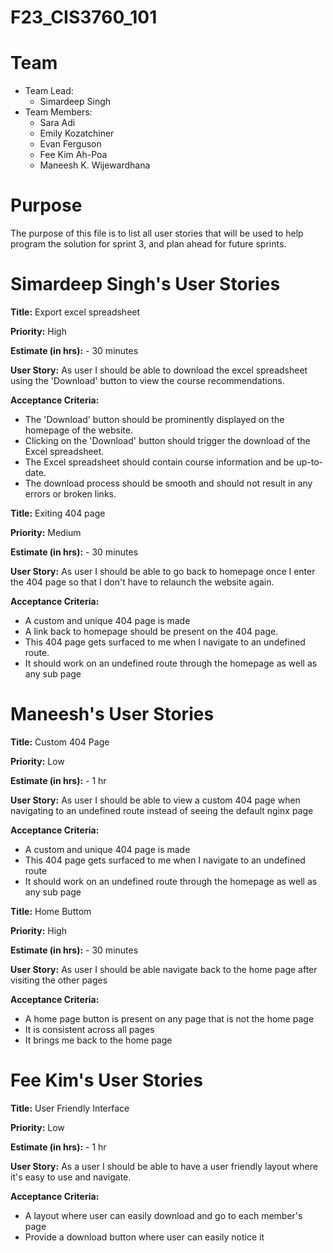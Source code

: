 # F23_CIS3760_101

# Team

-   Team Lead:
    -   Simardeep Singh
-   Team Members:
    -   Sara Adi
    -   Emily Kozatchiner
    -   Evan Ferguson
    -   Fee Kim Ah-Poa
    -   Maneesh K. Wijewardhana


# Purpose

The purpose of this file is to list all user stories that will be used to help program the solution for sprint 3, and plan ahead for future sprints.

# Simardeep Singh's User Stories

**Title:** Export excel spreadsheet

**Priority:** High

**Estimate (in hrs):** - 30 minutes

**User Story:** As user I should be able to download the excel spreadsheet using the 'Download' button to view the course recommendations.

**Acceptance Criteria:**
- The 'Download' button should be prominently displayed on the homepage of the website.
- Clicking on the 'Download' button should trigger the download of the Excel spreadsheet.
- The Excel spreadsheet should contain course information and be up-to-date.
- The download process should be smooth and should not result in any errors or broken links.

**Title:** Exiting 404 page 

**Priority:** Medium

**Estimate (in hrs):** - 30 minutes

**User Story:** As user I should be able to go back to homepage once I enter the 404 page so that I don't have to relaunch the website again.

**Acceptance Criteria:**
- A custom and unique 404 page is made
- A link back to homepage should be present on the 404 page.
- This 404 page gets surfaced to me when I navigate to an undefined route.
- It should work on an undefined route through the homepage as well as any sub page

# Maneesh's User Stories

**Title:** Custom 404 Page 

**Priority:** Low

**Estimate (in hrs):** - 1 hr

**User Story:** As user I should be able to view a custom 404 page when navigating to an undefined route instead of seeing the default nginx page

**Acceptance Criteria:**
- A custom and unique 404 page is made
- This 404 page gets surfaced to me when I navigate to an undefined route
- It should work on an undefined route through the homepage as well as any sub page

**Title:** Home Buttom

**Priority:** High

**Estimate (in hrs):** - 30 minutes

**User Story:** As user I should be able navigate back to the home page after visiting the other pages

**Acceptance Criteria:**
- A home page button is present on any page that is not the home page
- It is consistent across all pages
- It brings me back to the home page


# Fee Kim's User Stories

**Title:** User Friendly Interface

**Priority:** Low

**Estimate (in hrs):** - 1 hr

**User Story:** As a user I should be able to have a user friendly layout where it's easy to use and navigate.

**Acceptance Criteria:**
- A layout where user can easily download and go to each member's page
- Provide a download button where user can easily notice it

